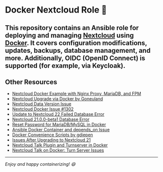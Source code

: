 # Docker Nextcloud Role 🚀

This repository contains an Ansible role for deploying and managing [Nextcloud](https://nextcloud.com/) using [Docker](https://www.docker.com/). It covers configuration modifications, updates, backups, database management, and more. Additionally, OIDC (OpenID Connect) is supported (for example, via **Keycloak**).
---

## Other Resources

- [Nextcloud Docker Example with Nginx Proxy, MariaDB, and FPM](https://github.com/nextcloud/docker/blob/master/.examples/docker-compose/with-nginx-proxy/mariadb/fpm/docker-compose.yml)
- [Nextcloud Upgrade via Docker by Goneuland](https://goneuland.de/nextcloud-upgrade-auf-neue-versionen-mittels-docker/)
- [Nextcloud Data Version Issue](https://help.nextcloud.com/t/cant-start-nextcloud-because-the-version-of-the-data-is-higher-than-the-docker-image-version-and-downgrading-is-not-supported/109438)
- [Nextcloud Docker Issue #1302](https://github.com/nextcloud/docker/issues/1302)
- [Update to Nextcloud 22 Failed Database Error](https://help.nextcloud.com/t/update-to-22-failed-with-database-error-updated/120682)
- [Nextcloud 21.0.0-beta1 Database Error](https://help.nextcloud.com/t/nc-update-to-21-0-0-beta1-exception-database-error/101124/4)
- [Reset Password for MariaDB/MySQL in Docker](https://wolfgang.gassler.org/reset-password-mariadb-mysql-docker/)
- [Ansible Docker Container and depends_on Issue](https://unix.stackexchange.com/questions/478855/ansible-docker/container/and-depends-on)
- [Docker Convenience Scripts by gdiepen](https://github.com/gdiepen/docker-convenience-scripts)
- [Issues After Upgrading to Nextcloud 21](https://help.nextcloud.com/t/several-issues-after-upgrading-to-nextcloud-21/113118/3)
- [Nextcloud Talk Plugin and Turnserver in Docker](https://forum.openmediavault.org/index.php?thread/31782-docker-nextcloud-talk-plugin-and-turnserver/)
- [Nextcloud Talk on Docker: Turn Server Issues](https://help.nextcloud.com/t/nextcloud-talk-im-docker/container/turn-server-auf-docker-host-kein-video/84133/10)

---
*Enjoy and happy containerizing! 😄*


